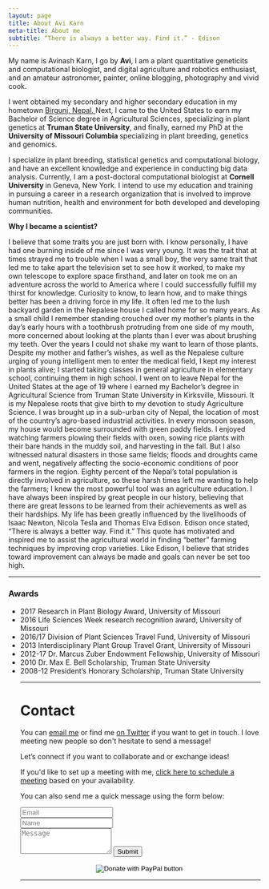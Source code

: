 ```yaml
---
layout: page
title: About Avi Karn
meta-title: About me
subtitle: “There is always a better way. Find it.” - Edison
---
```


<div id="aboutme-section">

<p class="about-text">
<span class="fa fa-briefcase about-icon"></span>
  My name is Avinash Karn, I go by <strong>Avi</strong>, I am a plant quantitative geneticits and computational biologist, and digital agriculture and robotics enthusiast, and an amateur astronomer, painter, online blogging, photography and vivid cook.
</p>

<p class="about-text">
<span class="fa fa-graduation-cap about-icon"></span>
I went obtained my secondary and higher secondary education in my hometown <a target="_blank" href="https://goo.gl/maps/vtMmZcXFWy32"> Birgunj, Nepal. </a> Next, I came to the United States to earn my Bachelor of Science degree in Agricultural Sciences, specializing in plant genetics at <strong>Truman State University</strong>, and finally, earned my PhD at the <strong> University of Missouri Columbia </strong> specializing in plant breeding, genetics and genomics.
</p>

<p class="about-text">
<span class="fa fa-glasses about-icon"></span>
I specialize in plant breeding, statistical genetics and computational biology, and have an excellent knowledge and experience in conducting big data analysis. Currently, I am a post-doctoral computational biologist at <strong> Cornell University </strong> in Geneva, New York. I intend to use my education and training in pursuing a career in a research organization that is involved to improve human nutrition, health and environment for both developed and developing communities.
</p>

<p class="about-text">
<span class="fa fa-leaf about-icon"></span>
	<strong> Why I became a scientist? </strong>

I believe that some traits you are just born with. I know personally, I have had one burning inside of me since I was very young. It was the trait that at times strayed me to trouble when I was a small boy, the very same trait that led me to take apart the television set to see how it worked, to make my own telescope to explore space firsthand, and later on took me on an adventure across the world to America where I could successfully fulfill my thirst for knowledge. Curiosity to know, to learn how, and to make things better has been a driving force in my life. It often led me to the lush backyard garden in the Nepalese house I called home for so many years. As a small child I remember standing crouched over my mother’s plants in the day’s early hours with a toothbrush protruding from one side of my mouth, more concerned about looking at the plants than I ever was about brushing my teeth. Over the years I could not shake my want to learn of those plants. Despite my mother and father’s wishes, as well as the Nepalese culture urging of young intelligent men to enter the medical field, I kept my interest in plants alive; I started taking classes in general agriculture in elementary school, continuing them in high school. I went on to leave Nepal for the United States at the age of 19 where I earned my Bachelor’s degree in Agricultural Science from Truman State University in Kirksville, Missouri. It is my Nepalese roots that give birth to my devotion to study Agriculture Science. I was brought up in a sub-urban city of Nepal, the location of most of the country’s agro-based industrial activities. In every monsoon season, my house would become surrounded with green paddy fields. I enjoyed watching farmers plowing their fields with oxen, sowing rice plants with their bare hands in the muddy soil, and harvesting in the fall. But I also witnessed natural disasters in those same fields; floods and droughts came and went, negatively affecting the socio-economic conditions of poor farmers in the region. Eighty percent of the Nepal’s total population is directly involved in agriculture, so these harsh times left me wanting to help the farmers; I knew the most powerful tool was an agriculture education. I have always been inspired by great people in our history, believing that there are great lessons to be learned from their achievements as well as their hardships. My life has been greatly influenced by the livelihoods of Isaac Newton, Nicola Tesla and Thomas Elva Edison. Edison once stated, “There is always a better way. Find it.” This quote has motivated and inspired me to assist the agricultural world in finding “better” farming techniques by improving crop varieties. Like Edison, I believe that strides toward improvement can always be made and goals can never be set too high.
</p>	
<hr>

<h3>Awards </h3>
<p class="about-text">
<ul>
	<span class="fa fa-award about-icon"></span>
	<li>2017 Research in Plant Biology Award, University of Missouri</li>
	<li>2016 Life Sciences Week research recognition award, University of Missouri</li>
	<li>2016/17 Division of Plant Sciences Travel Fund, University of Missouri</li>
	<li>2013 Interdisciplinary Plant Group Travel Grant, University of Missouri</li>
	<li>2012-17 Dr. Marcus Zuber Endowment Fellowship, University of Missouri</li>
	<li>2010 Dr. Max E. Bell Scholarship, Truman State University</li>
	<li>2008-12 President’s Honorary Scholarship, Truman State University</li>
</u>
</p>



<hr>
<div id="contactme-section">
<h1 id="contact">Contact</h1>

<p>You can <a href="mailto:akarn@mail.missouri.edu?subject=Hello from AviKarn.com">email me</a> or find me <a href="https://twitter.com/avi_karn">on Twitter</a> if you want to get in touch. I love meeting new people so don't hesitate to send a message!</p>
<p>Let’s connect if you want to collaborate and or exchange ideas!</p>
<p>If you'd like to set up a meeting with me, <a href="https://calendly.com/avikarn">click here to schedule a meeting</a> based on your availability.</p>

<form action="https://formspree.io/akarn@mail.missouri.edu" method="POST" class="form" id="contact-form">
  <p>You can also send me a quick message using the form below:</p>
  <div class="row">
    <div class="col-xs-6">
      <input type="email" name="_replyto" class="form-control input-lg" placeholder="Email" title="Email">
    </div>
    <div class="col-xs-6">
      <input type="text" name="name" class="form-control input-lg" placeholder="Name" title="Name">
    </div>
  </div>
  <input type="hidden" name="_subject" value="New submission from AviKarn.com">
  <textarea type="text" name="content" class="form-control input-lg" placeholder="Message" title="Message" required="required" rows="3"></textarea>
  <input type="text" name="_gotcha" style="display:none">
  <input type="hidden" name="_next" value="./aboutme?message=Your message was sent successfully, thanks!" />
  <button type="submit" class="btn btn-lg btn-primary">Submit</button>
</form>

<center>
<form action="https://www.paypal.com/cgi-bin/webscr" method="post" target="_top">
<input type="hidden" name="cmd" value="_donations" />
<input type="hidden" name="business" value="8ZF7YRTZ42EKU" />
<input type="hidden" name="item_name" value="To support education for all." />
<input type="hidden" name="currency_code" value="USD" />
<input type="image" src="https://www.paypalobjects.com/en_US/i/btn/btn_donateCC_LG.gif" border="0" name="submit" title="PayPal - The safer, easier way to pay online!" alt="Donate with PayPal button" />
<img alt="" border="0" src="https://www.paypal.com/en_US/i/scr/pixel.gif" width="1" height="1" />
</form>
</center>

<hr>

<p><script type="text/javascript" src="//ra.revolvermaps.com/0/0/6.js?i=0rn8vq73z9x&amp;m=7&amp;c=ff0000&amp;cr1=ffffff&amp;f=arial&amp;l=1" async="async"></script></p>

<script async src="//pagead2.googlesyndication.com/pagead/js/adsbygoogle.js"></script>
<script>
  (adsbygoogle = window.adsbygoogle || []).push({
    google_ad_client: "ca-pub-5126027065024936",
    enable_page_level_ads: true
  });
</script>

<!-- Global site tag (gtag.js) - Google Analytics -->
<script async src="https://www.googletagmanager.com/gtag/js?id=UA-123359651-1"></script>
<script>
  window.dataLayer = window.dataLayer || [];
  function gtag(){dataLayer.push(arguments);}
  gtag('js', new Date());
  gtag('config', 'UA-123359651-1');
</script>

